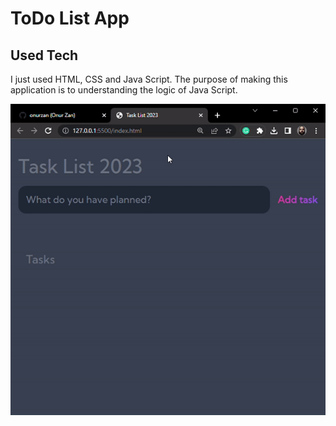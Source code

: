 <h1>ToDo List App</h1>

<h2>Used Tech</h2>

<p>I just used HTML, CSS and Java Script. The purpose of making this application is to understanding the logic of Java Script.</p>

<img src="/screensave/todo-list-app-screensave.gif"/>
